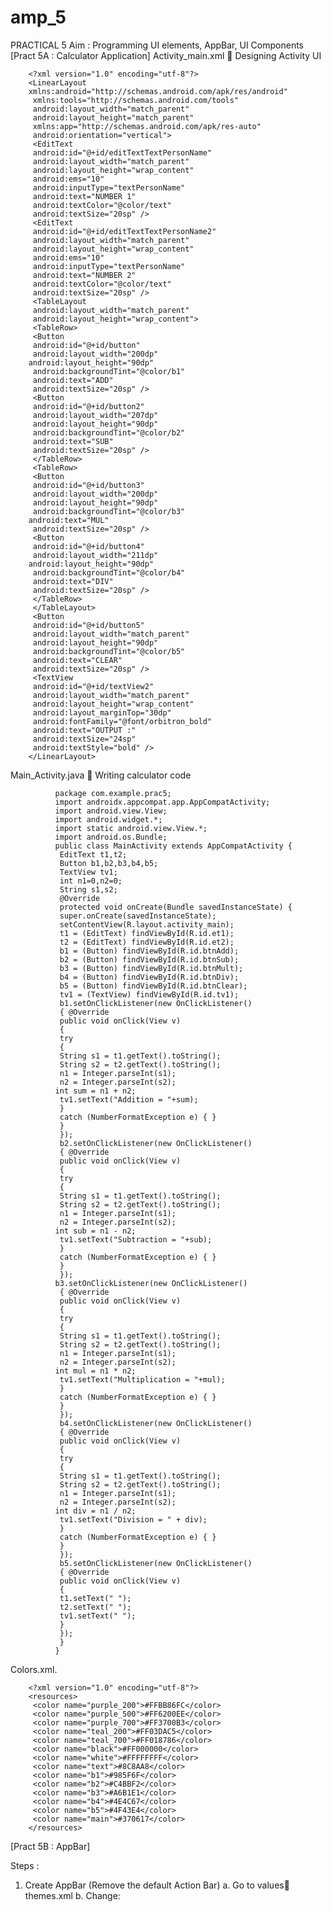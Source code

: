 # amp_5


PRACTICAL 5
Aim : Programming UI elements, AppBar, UI Components
[Pract 5A : Calculator Application]
Activity_main.xml  Designing Activity UI

        <?xml version="1.0" encoding="utf-8"?>
        <LinearLayout
        xmlns:android="http://schemas.android.com/apk/res/android"
         xmlns:tools="http://schemas.android.com/tools"
         android:layout_width="match_parent"
         android:layout_height="match_parent"
         xmlns:app="http://schemas.android.com/apk/res-auto"
         android:orientation="vertical">
         <EditText
         android:id="@+id/editTextTextPersonName"
         android:layout_width="match_parent"
         android:layout_height="wrap_content"
         android:ems="10"
         android:inputType="textPersonName"
         android:text="NUMBER 1"
         android:textColor="@color/text"
         android:textSize="20sp" />
         <EditText
         android:id="@+id/editTextTextPersonName2"
         android:layout_width="match_parent"
         android:layout_height="wrap_content"
         android:ems="10"
         android:inputType="textPersonName"
         android:text="NUMBER 2"
         android:textColor="@color/text"
         android:textSize="20sp" />
         <TableLayout
         android:layout_width="match_parent"
         android:layout_height="wrap_content">
         <TableRow>
         <Button
         android:id="@+id/button"
         android:layout_width="200dp"
        android:layout_height="90dp"
         android:backgroundTint="@color/b1"
         android:text="ADD"
         android:textSize="20sp" />
         <Button
         android:id="@+id/button2"
         android:layout_width="207dp"
         android:layout_height="90dp"
         android:backgroundTint="@color/b2"
         android:text="SUB"
         android:textSize="20sp" />
         </TableRow>
         <TableRow>
         <Button
         android:id="@+id/button3"
         android:layout_width="200dp"
         android:layout_height="90dp"
         android:backgroundTint="@color/b3"
        android:text="MUL"
         android:textSize="20sp" />
         <Button
         android:id="@+id/button4"
         android:layout_width="211dp"
        android:layout_height="90dp"
         android:backgroundTint="@color/b4"
         android:text="DIV"
         android:textSize="20sp" />
         </TableRow>
         </TableLayout>
         <Button
         android:id="@+id/button5"
         android:layout_width="match_parent"
         android:layout_height="90dp"
         android:backgroundTint="@color/b5"
         android:text="CLEAR"
         android:textSize="20sp" />
         <TextView
         android:id="@+id/textView2"
         android:layout_width="match_parent"
         android:layout_height="wrap_content"
         android:layout_marginTop="30dp"
         android:fontFamily="@font/orbitron_bold"
         android:text="OUTPUT :"
         android:textSize="24sp"
         android:textStyle="bold" />
        </LinearLayout>

Main_Activity.java  Writing calculator code

              package com.example.prac5;
              import androidx.appcompat.app.AppCompatActivity;
              import android.view.View;
              import android.widget.*;
              import static android.view.View.*;
              import android.os.Bundle;
              public class MainActivity extends AppCompatActivity {
               EditText t1,t2;
               Button b1,b2,b3,b4,b5;
               TextView tv1;
               int n1=0,n2=0;
               String s1,s2;
               @Override
               protected void onCreate(Bundle savedInstanceState) {
               super.onCreate(savedInstanceState);
               setContentView(R.layout.activity_main);
               t1 = (EditText) findViewById(R.id.et1);
               t2 = (EditText) findViewById(R.id.et2);
               b1 = (Button) findViewById(R.id.btnAdd);
               b2 = (Button) findViewById(R.id.btnSub);
               b3 = (Button) findViewById(R.id.btnMult);
               b4 = (Button) findViewById(R.id.btnDiv);
               b5 = (Button) findViewById(R.id.btnClear);
               tv1 = (TextView) findViewById(R.id.tv1);
               b1.setOnClickListener(new OnClickListener()
               { @Override
               public void onClick(View v)
               {
               try
               {
               String s1 = t1.getText().toString();
               String s2 = t2.getText().toString();
               n1 = Integer.parseInt(s1);
               n2 = Integer.parseInt(s2);
              int sum = n1 + n2;
               tv1.setText("Addition = "+sum);
               }
               catch (NumberFormatException e) { }
               }
               });
               b2.setOnClickListener(new OnClickListener()
               { @Override
               public void onClick(View v)
               {
               try
               {
               String s1 = t1.getText().toString();
               String s2 = t2.getText().toString();
               n1 = Integer.parseInt(s1);
               n2 = Integer.parseInt(s2);
              int sub = n1 - n2;
               tv1.setText("Subtraction = "+sub);
               }
               catch (NumberFormatException e) { }
               }
               });
              b3.setOnClickListener(new OnClickListener()
               { @Override
               public void onClick(View v)
               {
               try
               {
               String s1 = t1.getText().toString();
               String s2 = t2.getText().toString();
               n1 = Integer.parseInt(s1);
               n2 = Integer.parseInt(s2);
              int mul = n1 * n2;
               tv1.setText("Multiplication = "+mul);
               }
               catch (NumberFormatException e) { }
               }
               });
               b4.setOnClickListener(new OnClickListener()
               { @Override
               public void onClick(View v)
               {
               try
               {
               String s1 = t1.getText().toString();
               String s2 = t2.getText().toString();
               n1 = Integer.parseInt(s1);
               n2 = Integer.parseInt(s2);
              int div = n1 / n2;
               tv1.setText("Division = " + div);
               }
               catch (NumberFormatException e) { }
               }
               });
               b5.setOnClickListener(new OnClickListener()
               { @Override
               public void onClick(View v)
               {
               t1.setText(" ");
               t2.setText(" ");
               tv1.setText(" ");
               }
               });
               }
              }



Colors.xml.

        <?xml version="1.0" encoding="utf-8"?>
        <resources>
         <color name="purple_200">#FFBB86FC</color>
         <color name="purple_500">#FF6200EE</color>
         <color name="purple_700">#FF3700B3</color>
         <color name="teal_200">#FF03DAC5</color>
         <color name="teal_700">#FF018786</color>
         <color name="black">#FF000000</color>
         <color name="white">#FFFFFFFF</color>
         <color name="text">#8C8AA8</color>
         <color name="b1">#985F6F</color>
         <color name="b2">#C4BBF2</color>
         <color name="b3">#A6B1E1</color>
         <color name="b4">#4E4C67</color>
         <color name="b5">#4F43E4</color>
         <color name="main">#370617</color>
        </resources>


[Pract 5B : AppBar]

Steps :

1. Create AppBar (Remove the default Action Bar)
a. Go to values themes.xml
b. Change:
                <style name="Theme.Prac5_AppBar" 
                parent="Theme.MaterialComponents.DayNight.DarkActionBar">
To
                <style name="Theme.Prac5_AppBar" 
                parent="Theme.MaterialComponents.DayNight.NoActionBar">
                        
2. Add a Toolbar to the activity's layout.
a. Go to resources layout
b. Right click > New > Layout Resource File
c. Set file name as toolbar_layout and set root element as 
androidx.appcompat.widget.Toolbar
d. Click on OK


Toolbar_layout.xml

      <?xml version="1.0" encoding="utf-8"?>
      <androidx.appcompat.widget.Toolbar
       xmlns:android="http://schemas.android.com/apk/res/android"
       xmlns:app="http://schemas.android.com/apk/res-auto"
       android:layout_width="match_parent"
       android:layout_height="?attr/actionBarSize"
       android:background="#8D0801"
       android:theme="@style/ThemeOverlay.AppCompat.Dark.ActionBar"
       app:popupTheme="@style/ThemeOverlay.AppCompat.Light"
       android:id="@+id/t1">
      </androidx.appcompat.widget.Toolbar>
      
      
      

3. Include this layout to activity_main.xml File.


      <?xml version="1.0" encoding="utf-8"?>
      <LinearLayout
       xmlns:android="http://schemas.android.com/apk/res/android"
       xmlns:app="http://schemas.android.com/apk/res-auto"
       xmlns:tools="http://schemas.android.com/tools"
       android:layout_width="match_parent"
       android:layout_height="match_parent"
       tools:context=".MainActivity"
       android:orientation="vertical">
       <include layout="@layout/toolbar_layout"/>
       <TextView
       android:layout_width="wrap_content"
       android:layout_height="wrap_content"
       android:textSize="20dp"
       android:text="Roll No: A020"/>
      </LinearLayout>
      
      
4. Setting the toolbar as default bar
In the activity's onCreate() method, call the activity's setSupportActionBar() method, 
and pass the activity's toolbar. This method sets the toolbar as the app bar for the 
activity

        public class MainActivity extends AppCompatActivity {
         private Toolbar t2;
         @Override
         protected void onCreate(Bundle savedInstanceState) {
         super.onCreate(savedInstanceState);
         setContentView(R.layout.activity_main);
         t2 = findViewById(R.id.t1);
         setSupportActionBar(t2);
         }


Add menu to appbar
 Right click on res folder > add new android resources file
 Name it app_bar_menu
 Set resource type – menu


App_bar_menu.xml

          <?xml version="1.0" encoding="utf-8"?>
          <menu
           xmlns:android="http://schemas.android.com/apk/res/android"
           xmlns:app="http://schemas.android.com/apk/res-auto" >
           <item
           android:id="@+id/action_search"
           android:title="Search"
           android:icon="@drawable/ic_search"
           app:showAsAction="ifRoom"/>
           <item
           android:id="@+id/action_setting"
           android:title="Setting"
           android:icon="@drawable/ic_setting"
           app:showAsAction="ifRoom"/>
          <item
           android:id="@+id/action_about"
           android:title="About"
           app:showAsAction="never"/>
           <item
           android:id="@+id/action_logout"
           android:title="Logout"
           app:showAsAction="never"/>
          </menu>
          
         
 6. To add this Menu to AppBar(Action Bar)


            package com.example.prac5_b_a020;
            import android.os.Bundle;
            import android.view.Menu;
            import android.view.MenuInflater;
            import android.view.MenuItem;
            import android.widget.Toast;
            import androidx.appcompat.app.AppCompatActivity;
            import androidx.appcompat.widget.Toolbar;
            public class MainActivity extends AppCompatActivity {
             private Toolbar t2;
             @Override
             protected void onCreate(Bundle savedInstanceState) {
             super.onCreate(savedInstanceState);
             setContentView(R.layout.activity_main);
             t2 = findViewById(R.id.t1);
             setSupportActionBar(t2);
             }
             @Override
             public boolean onCreateOptionsMenu(Menu menu) {
             MenuInflater mi = getMenuInflater();
             mi.inflate(R.menu.app_bar_menu, menu);
             return super.onCreateOptionsMenu(menu);
            }
             @Override
             public boolean onOptionsItemSelected(MenuItem item) {
             switch (item.getItemId()) {
             case R.id.action_search:
             Toast.makeText(this, "search menu click",
             Toast.LENGTH_SHORT).show();
             return true;
             case R.id.action_setting:
             Toast.makeText(this, "setting menu click",
             Toast.LENGTH_SHORT).show();
             return true;
             case R.id.action_about:
             Toast.makeText(this, "About menu click",
             Toast.LENGTH_SHORT).show();
             return true;
             case R.id.action_logout:
             Toast.makeText(this, "Logout click",
             Toast.LENGTH_SHORT).show();
             return true;
             default:
             return super.onOptionsItemSelected(item);
             }
             }
            }


7. Add ic_search image and ic_setting image to drawable folder.
